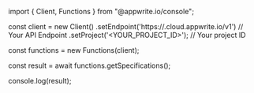 import { Client, Functions } from "@appwrite.io/console";

const client = new Client()
    .setEndpoint('https://<REGION>.cloud.appwrite.io/v1') // Your API Endpoint
    .setProject('<YOUR_PROJECT_ID>'); // Your project ID

const functions = new Functions(client);

const result = await functions.getSpecifications();

console.log(result);
